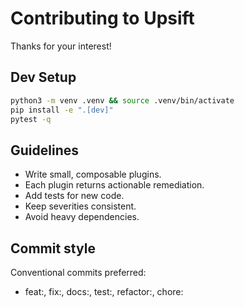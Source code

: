 # Contributing to Upsift

Thanks for your interest!

## Dev Setup
```bash
python3 -m venv .venv && source .venv/bin/activate
pip install -e ".[dev]"
pytest -q
```

## Guidelines
- Write small, composable plugins.
- Each plugin returns actionable remediation.
- Add tests for new code.
- Keep severities consistent.
- Avoid heavy dependencies.

## Commit style
Conventional commits preferred:
- feat:, fix:, docs:, test:, refactor:, chore:
